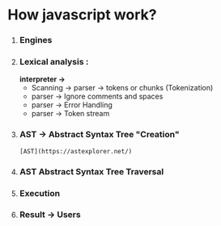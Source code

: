 # How javascript work?
1. ### Engines
2. ### Lexical analysis :
   **interpreter ->**
   - Scanning -> parser -> tokens or chunks  (Tokenization)
   - parser ->   Ignore comments and spaces
   - parser ->   Error Handling
   - parser ->   Token stream
3. ### AST -> Abstract Syntax Tree "Creation"
       [AST](https://astexplorer.net/)
5. ### AST Abstract Syntax Tree Traversal
6. ### Execution
7. ### Result -> Users
   
